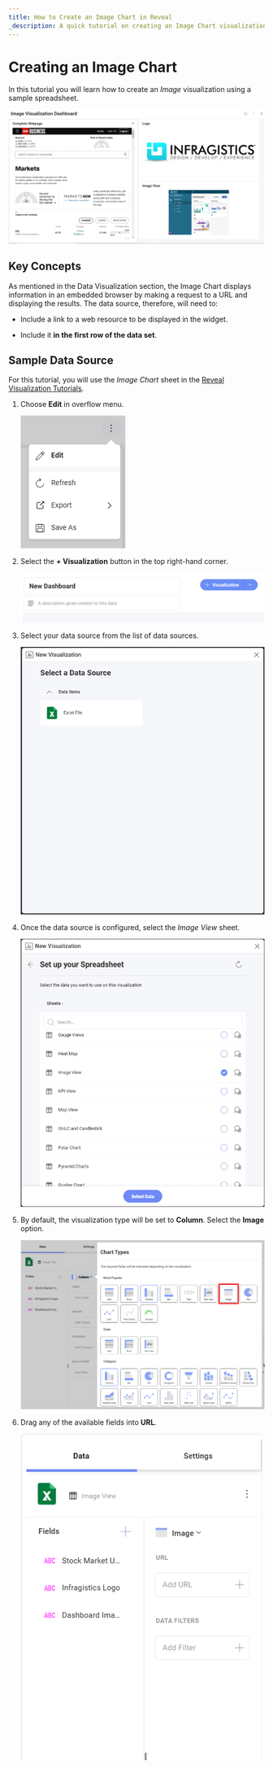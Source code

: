 ```yaml
---
title: How to Create an Image Chart in Reveal 
_description: A quick tutorial on creating an Image Chart visualization using a sample spreadsheet.
---
```


# Creating an Image Chart

In this tutorial you will learn how to create an *Image* visualization
using a sample spreadsheet.

![A sample showing different image chart visualizations in one dashboard](images/image-chart-sample.png)

## Key Concepts

As mentioned in the Data Visualization section, the Image Chart displays information in an embedded browser by making
a request to a URL and displaying the results. The data source,
therefore, will need to:

  - Include a link to a web resource to be displayed in the widget.

  - Include it **in the first row of the data set**.

## Sample Data Source

For this tutorial, you will use the *Image Chart* sheet in the <a href="/data/Reveal_Visualization_Tutorials.xlsx" download>Reveal Visualization Tutorials</a>.

 1. Choose **Edit** in overflow menu.
   
    ![Edit button in overflow menu](images/overflow-edit-option.png)

 2. Select the **+ Visualization** button in the top right-hand corner.

    ![Add new visualization button](images/add-visualization-button.png) 

 3. Select your data source from the list of data sources.

    ![Tutorials-Select-Data-Source](images/select-your-data-source.png)

 4. Once the data source is configured, select the *Image View* sheet.                                

    ![Tutorials-Select-Image-View-Spreadsheet](images/select-image-view.png)

 5. By default, the visualization type will be set to **Column**. Select the **Image** option.      

    ![Tutorial-Image-View-Select](images/image-chart-type.png)   
                                                      
 6. Drag any of the available fields into **URL**.        

    ![Tutorials-ImageView-Organizing-Data](images/image-chart-data-organization.png)                                                      

